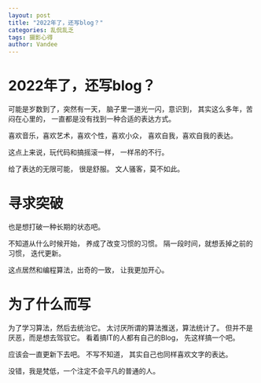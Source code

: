 ```yaml
---
layout: post
title: "2022年了，还写blog？"
categories: 乱侃乱乏
tags: 摄影心得
author: Vandee
---
```


# 2022年了，还写blog？


可能是岁数到了，突然有一天，
脑子里一道光一闪，意识到，
其实这么多年，苦闷在心里的，
一直都是没有找到一种合适的表达方式。

喜欢音乐，喜欢艺术，喜欢个性，喜欢小众，
喜欢自我，喜欢自我的表达。

这点上来说，玩代码和搞摇滚一样，
一样吊的不行。

给了表达的无限可能，
很是舒服。
文人骚客，莫不如此。

# 寻求突破

也是想打破一种长期的状态吧。

不知道从什么时候开始，
养成了改变习惯的习惯。
隔一段时间，就想丢掉之前的习惯，
迭代更新。

这点居然和编程算法，出奇的一致，
让我更加开心。


# 为了什么而写

为了学习算法，然后去统治它。
太讨厌所谓的算法推送，算法统计了。
但并不是厌恶，而是想去驾驭它。
看着搞IT的人都有自己的Blog，
先这样搞一个吧。


应该会一直更新下去吧。
不写不知道，
其实自己也同样喜欢文字的表达。

没错，我是梵低，一个注定不会平凡的普通的人。
